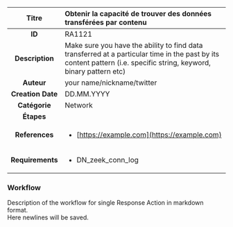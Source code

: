 | Titre                       | Obtenir la capacité de trouver des données transférées par contenu         |
|:---------------------------:|:--------------------|
| **ID**                      | RA1121            |
| **Description**             | Make sure you have the ability to find data transferred at a particular time in the past by its content pattern (i.e. specific string, keyword, binary pattern etc)   |
| **Auteur**                  | your name/nickname/twitter        |
| **Creation Date**           | DD.MM.YYYY |
| **Catégorie**                | Network      |
| **Étapes**                   || 
| **References** |<ul><li>[https://example.com](https://example.com)</li></ul>|
| **Requirements** |<ul><li>DN_zeek_conn_log</li></ul>|

### Workflow

Description of the workflow for single Response Action in markdown format.  
Here newlines will be saved.
